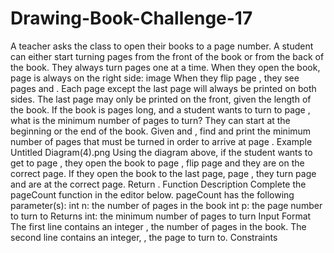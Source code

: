 # Drawing-Book-Challenge-17
A teacher asks the class to open their books to a page number. A student can either start turning pages from the front of the book or from the back of the book. They always turn pages one at a time. When they open the book, page  is always on the right side:  image  When they flip page , they see pages  and . Each page except the last page will always be printed on both sides. The last page may only be printed on the front, given the length of the book. If the book is  pages long, and a student wants to turn to page , what is the minimum number of pages to turn? They can start at the beginning or the end of the book.  Given  and , find and print the minimum number of pages that must be turned in order to arrive at page .  Example    Untitled Diagram(4).png  Using the diagram above, if the student wants to get to page , they open the book to page , flip  page and they are on the correct page. If they open the book to the last page, page , they turn  page and are at the correct page. Return .  Function Description  Complete the pageCount function in the editor below.  pageCount has the following parameter(s):  int n: the number of pages in the book int p: the page number to turn to Returns  int: the minimum number of pages to turn Input Format  The first line contains an integer , the number of pages in the book. The second line contains an integer, , the page to turn to.  Constraints
